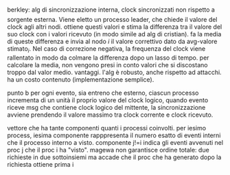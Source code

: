 berkley: alg di sincronizzazione interna, clock sincronizzati non rispetto a sorgente esterna. Viene eletto un processo leader, che chiede il valore del clock agli altri nodi. ottiene questi valori e stima la differenza tra il valore del suo clock con i valori ricevuto (in modo simile ad alg di cristian). fa la media di queste differenza e invia al nodo $i$ il valore correttivo dato da avg-valore stimato$_i$.
Nel caso di correzione negativa, la frequenza del clock viene rallentato in modo da colmare la differenza dopo un lasso di tempo.
per calcolare la media, non vengono presi in conto valori che si discostano troppo dal valor medio.
vantaggi.
l'alg è robusto, anche rispetto ad attacchi.
ha un costo contenuto (implementazione semplice).

punto b
per ogni evento, sia entreno che esterno, ciascun processo incrementa di un unità il proprio valore del clock logico, quando evento riceve msg che contiene clock logico del mittente, la sincronizzazione avviene prendendo il valore massimo tra clock corrente e clock ricevuto.

vettore che ha tante componenti quanti i processi coinvolti. per iesimo process, iesima componente rapppresenta il numero esatto di eventi interni che il processo interno a visto. componente j!=i indica gli eventi avvenuti nel proc j che il proc i ha "visto".
magewa non garantisce ordine totale: due richieste in due sottoinsiemi ma accade che il proc che ha generato dopo la richiesta ottiene prima i